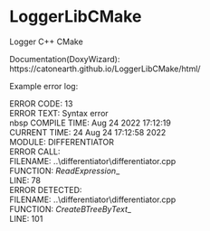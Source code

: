 # LoggerLibCMake
Logger C++ CMake
<p>Documentation(DoxyWizard):  https://catonearth.github.io/LoggerLibCMake/html/<p>

<p>
Example error log:  
  
ERROR CODE: 13  
ERROR TEXT: Syntax error  
	nbsp COMPILE TIME: Aug  24 2022 17:12:19  
	CURRENT TIME: 24 Aug  24 17:12:58 2022  
	MODULE: DIFFERENTIATOR  
		ERROR CALL:  
			FILENAME: ..\differentiator\differentiator.cpp  
			FUNCTION: _ReadExpression__  
			LINE: 78  
		ERROR DETECTED:  
			FILENAME: ..\differentiator\differentiator.cpp  
			FUNCTION: _CreateBTreeByText__  
			LINE: 101  
<p>
